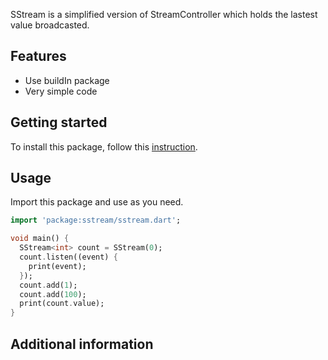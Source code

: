 <!-- 
This README describes the package. If you publish this package to pub.dev,
this README's contents appear on the landing page for your package.

For information about how to write a good package README, see the guide for
[writing package pages](https://dart.dev/guides/libraries/writing-package-pages). 

For general information about developing packages, see the Dart guide for
[creating packages](https://dart.dev/guides/libraries/create-library-packages)
and the Flutter guide for
[developing packages and plugins](https://flutter.dev/developing-packages). 
-->

SStream is a simplified version of StreamController which holds the lastest value broadcasted.

## Features

- Use buildIn package
- Very simple code

## Getting started

To install this package, follow this [instruction](https://pub.dev/packages/sstream/install). 

## Usage

Import this package and use as you need.

```dart
import 'package:sstream/sstream.dart';

void main() {
  SStream<int> count = SStream(0);
  count.listen((event) {
    print(event);
  });
  count.add(1);
  count.add(100);
  print(count.value);
}
```

## Additional information

